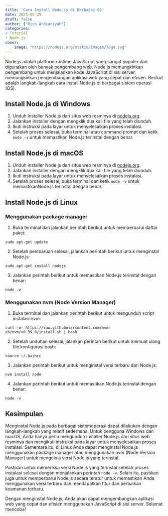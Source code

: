 ```yaml
---
title: 'Cara Install Node.js di Berbagai OS'
date: 2023-05-29
draft: false
author: ["Rico Ardiansyah"]
categories:
- Tutorial
- Node.js
cover:
    image: "https://nodejs.org/static/images/logo.svg"
---
```

Node.js adalah platform runtime JavaScript yang sangat populer dan digunakan oleh banyak pengembang web. Node.js memungkinkan pengembang untuk menjalankan kode JavaScript di sisi server, memungkinkan pengembangan aplikasi web yang cepat dan efisien. Berikut adalah langkah-langkah cara install Node.js di berbagai sistem operasi (OS).

## Install Node.js di Windows

1. Unduh installer Node.js dari situs web resminya di [nodejs.org](https://nodejs.org/en/download/).
2. Jalankan installer dengan mengklik dua kali file yang telah diunduh.
3. Ikuti instruksi pada layar untuk menyelesaikan proses instalasi.
4. Setelah proses selesai, buka terminal atau command prompt dan ketik `node -v` untuk memastikan Node.js terinstal dengan benar.

## Install Node.js di macOS

1. Unduh installer Node.js dari situs web resminya di [nodejs.org](https://nodejs.org/en/download/).
2. Jalankan installer dengan mengklik dua kali file yang telah diunduh.
3. Ikuti instruksi pada layar untuk menyelesaikan proses instalasi.
4. Setelah proses selesai, buka terminal dan ketik `node -v` untuk memastikanNode.js terinstal dengan benar.

## Install Node.js di Linux

### Menggunakan package manager

1. Buka terminal dan jalankan perintah berikut untuk memperbarui daftar paket: 

```
sudo apt-get update
```

2. Setelah pembaruan selesai, jalankan perintah berikut untuk menginstal Node.js: 

```
sudo apt-get install nodejs
```

3. Jalankan perintah berikut untuk memastikan Node.js terinstal dengan benar: 

```
node -v
```

### Menggunakan nvm (Node Version Manager)

1. Buka terminal dan jalankan perintah berikut untuk mengunduh script instalasi nvm: 

```
curl -o- https://raw.githubusercontent.com/nvm-sh/nvm/v0.39.0/install.sh | bash
```

2. Setelah unduhan selesai, jalankan perintah berikut untuk memuat ulang file konfigurasi bash: 

```
source ~/.bashrc
```

3. Jalankan perintah berikut untuk menginstal versi terbaru dari Node.js: 

```
nvm install node
```

4. Jalankan perintah berikut untuk memastikan Node.js terinstal dengan benar: 

```
node -v
```

## Kesimpulan

Menginstal Node.js pada berbagai sistemoperasi dapat dilakukan dengan langkah-langkah yang relatif sederhana. Untuk pengguna Windows dan macOS, Anda hanya perlu mengunduh installer Node.js dari situs web resminya dan mengikuti instruksi pada layar untuk menyelesaikan proses instalasi. Sementara itu, di Linux Anda dapat menginstal Node.js menggunakan package manager atau menggunakan nvm (Node Version Manager) untuk mengelola versi Node.js yang terinstal.

Pastikan untuk memeriksa versi Node.js yang terinstal setelah proses instalasi selesai dengan menjalankan perintah `node -v`. Selain itu, pastikan juga untuk memperbarui Node.js secara teratur untuk memastikan Anda menggunakan versi terbaru dan mendapatkan fitur dan perbaikan keamanan terbaru.

Dengan menginstal Node.js, Anda akan dapat mengembangkan aplikasi web yang cepat dan efisien menggunakan JavaScript di sisi server. Selamat mencoba!
